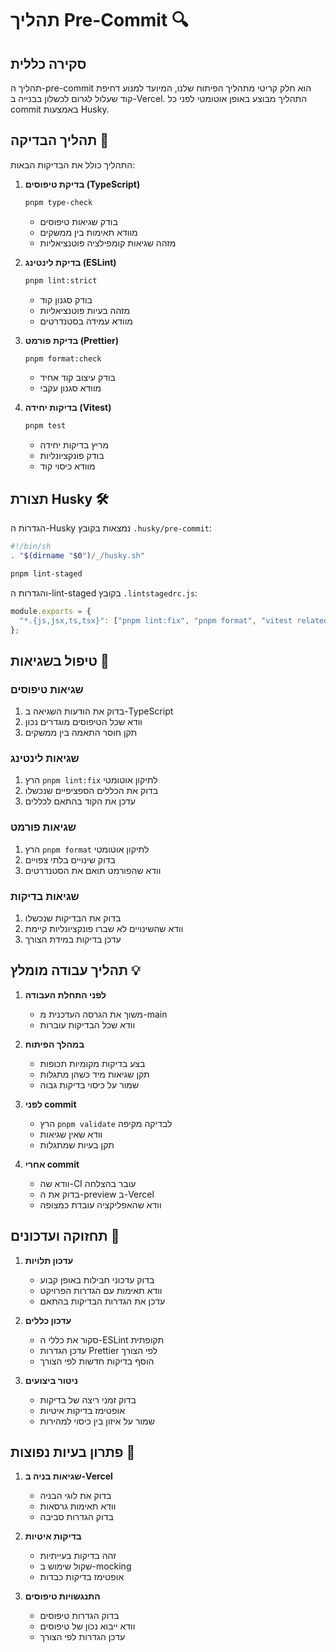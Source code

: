 # תהליך Pre-Commit 🔍

## סקירה כללית

תהליך ה-pre-commit הוא חלק קריטי מתהליך הפיתוח שלנו, המיועד למנוע דחיפת קוד שעלול לגרום לכשלון בבנייה ב-Vercel. התהליך מבוצע באופן אוטומטי לפני כל commit באמצעות Husky.

## תהליך הבדיקה 🔄

התהליך כולל את הבדיקות הבאות:

1. **בדיקת טיפוסים (TypeScript)**

   ```bash
   pnpm type-check
   ```

   - בודק שגיאות טיפוסים
   - מוודא תאימות בין ממשקים
   - מזהה שגיאות קומפילציה פוטנציאליות

2. **בדיקת לינטינג (ESLint)**

   ```bash
   pnpm lint:strict
   ```

   - בודק סגנון קוד
   - מזהה בעיות פוטנציאליות
   - מוודא עמידה בסטנדרטים

3. **בדיקת פורמט (Prettier)**

   ```bash
   pnpm format:check
   ```

   - בודק עיצוב קוד אחיד
   - מוודא סגנון עקבי

4. **בדיקות יחידה (Vitest)**
   ```bash
   pnpm test
   ```
   - מריץ בדיקות יחידה
   - בודק פונקציונליות
   - מוודא כיסוי קוד

## תצורת Husky 🛠️

הגדרות ה-Husky נמצאות בקובץ `.husky/pre-commit`:

```bash
#!/bin/sh
. "$(dirname "$0")/_/husky.sh"

pnpm lint-staged
```

והגדרות ה-lint-staged בקובץ `.lintstagedrc.js`:

```javascript
module.exports = {
  "*.{js,jsx,ts,tsx}": ["pnpm lint:fix", "pnpm format", "vitest related --run"],
};
```

## טיפול בשגיאות 🚨

### שגיאות טיפוסים

1. בדוק את הודעות השגיאה ב-TypeScript
2. וודא שכל הטיפוסים מוגדרים נכון
3. תקן חוסר התאמה בין ממשקים

### שגיאות לינטינג

1. הרץ `pnpm lint:fix` לתיקון אוטומטי
2. בדוק את הכללים הספציפיים שנכשלו
3. עדכן את הקוד בהתאם לכללים

### שגיאות פורמט

1. הרץ `pnpm format` לתיקון אוטומטי
2. בדוק שינויים בלתי צפויים
3. וודא שהפורמט תואם את הסטנדרטים

### שגיאות בדיקות

1. בדוק את הבדיקות שנכשלו
2. וודא שהשינויים לא שברו פונקציונליות קיימת
3. עדכן בדיקות במידת הצורך

## תהליך עבודה מומלץ 💡

1. **לפני התחלת העבודה**

   - משוך את הגרסה העדכנית מ-main
   - וודא שכל הבדיקות עוברות

2. **במהלך הפיתוח**

   - בצע בדיקות מקומיות תכופות
   - תקן שגיאות מיד כשהן מתגלות
   - שמור על כיסוי בדיקות גבוה

3. **לפני commit**

   - הרץ `pnpm validate` לבדיקה מקיפה
   - וודא שאין שגיאות
   - תקן בעיות שמתגלות

4. **אחרי commit**
   - וודא שה-CI עובר בהצלחה
   - בדוק את ה-preview ב-Vercel
   - וודא שהאפליקציה עובדת כמצופה

## תחזוקה ועדכונים 🔄

1. **עדכון תלויות**

   - בדוק עדכוני חבילות באופן קבוע
   - וודא תאימות עם הגדרות הפרויקט
   - עדכן את הגדרות הבדיקות בהתאם

2. **עדכון כללים**

   - סקור את כללי ה-ESLint תקופתית
   - עדכן הגדרות Prettier לפי הצורך
   - הוסף בדיקות חדשות לפי הצורך

3. **ניטור ביצועים**
   - בדוק זמני ריצה של בדיקות
   - אופטימז בדיקות איטיות
   - שמור על איזון בין כיסוי למהירות

## פתרון בעיות נפוצות 🔧

1. **שגיאות בניה ב-Vercel**

   - בדוק את לוגי הבניה
   - וודא תאימות גרסאות
   - בדוק הגדרות סביבה

2. **בדיקות איטיות**

   - זהה בדיקות בעייתיות
   - שקול שימוש ב-mocking
   - אופטימז בדיקות כבדות

3. **התנגשויות טיפוסים**
   - בדוק הגדרות טיפוסים
   - וודא ייבוא נכון של טיפוסים
   - עדכן הגדרות לפי הצורך
